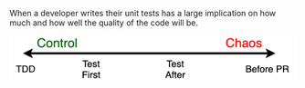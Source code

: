 
When a developer writes their unit tests has a large implication on how much and how well the quality of the code will be.

![control and chaos diagram](ChaosVsControl.png)
